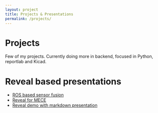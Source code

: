 ```yaml
---
layout: project
title: Projects & Presentations
permalink: /projects/
---
```


# Projects
Few of my projects. Currently doing more in backend, focused in Python, reportlab and Kicad.

# Reveal based presentations
* [ROS based sensor fusion](https://matt-chv.github.io/embedded-analog-intelligence/reveal/matt_eai_ros_fusion.html)
* [Reveal for MECE](https://matt-chv.github.io/embedded-analog-intelligence/reveal/Reveal_Mece_Pyramid.html)
* [Reveal demo with markdown presentation](https://matt-chv.github.io/embedded-analog-intelligence/reveal/demo_md.html)

